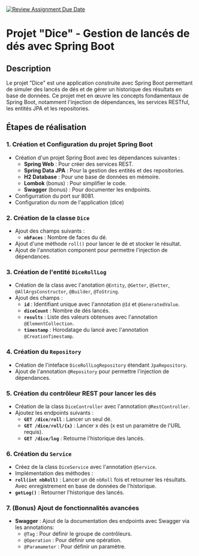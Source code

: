 [![Review Assignment Due Date](https://classroom.github.com/assets/deadline-readme-button-22041afd0340ce965d47ae6ef1cefeee28c7c493a6346c4f15d667ab976d596c.svg)](https://classroom.github.com/a/QGf4F8_h)
# Projet "Dice" - Gestion de lancés de dés avec Spring Boot

## Description
Le projet "Dice" est une application construite avec Spring Boot permettant de simuler des lancés de dés et de gérer un historique des résultats en base de données. Ce projet met en œuvre les concepts fondamentaux de Spring Boot, notamment l'injection de dépendances, les services RESTful, les entités JPA et les repositories.


## Étapes de réalisation

### 1. Création et Configuration du projet Spring Boot
- Création d'un projet Spring Boot avec les dépendances suivantes :
  - **Spring Web** : Pour créer des services REST.
  - **Spring Data JPA** : Pour la gestion des entités et des repositories.
  - **H2 Database** : Pour une base de données en mémoire.
  - **Lombok** (bonus) : Pour simplifier le code.
  - **Swagger** (bonus) : Pour documenter les endpoints.
- Configurration du port sur 8081.
- Configuration du nom de l'application (dice)

### 2. Création de la classe `Dice`
- Ajout des champs suivants :
  - **`nbFaces`** : Nombre de faces du dé.
- Ajout d'une méthode `roll()` pour lancer le dé et stocker le résultat.
- Ajout de l'annotation component pour permettre l'injection de dépendances.

### 3. Création de l'entité `DiceRollLog`
- Création de la class avec l'anotation `@Entity`, `@Getter`, `@Setter`, `@AllArgsConstructor`, `@Builder`, `@ToString`.
- Ajout des champs :
  - **`id`** : Identifiant unique avec l'annotation `@Id` et `@GeneratedValue`.
  - **`diceCount`** : Nombre de dés lancés.
  - **`results`** : Liste des valeurs obtenues avec l'annotation `@ElementCollection`.
  - **`timestamp`** : Horodatage du lancé avec l'annotation `@CreationTimestamp`.

### 4. Création du `Repository`
- Création de l'inteface `DiceRollLogRepository` étendant `JpaRepository`.
- Ajout de l'annotation `@Repository` pour permettre l'injection de dépendances.

### 5. Création du contrôleur REST pour lancer les dés
- Création de la class `DiceController` avec l'annotation `@RestController`.
- Ajoutez les endpoints suivants :
  - **`GET /dice/roll`** : Lancer un seul dé.
  - **`GET /dice/roll/{x}`** : Lancer x dés (x est un paramètre de l'URL requis).
  - **`GET /dice/log`** : Retourne l'historique des lancés.

### 6. Création du `Service`
- Créez de la class `DiceService` avec l'annotation `@Service`.
- Implémentation des méthodes :
- **`roll(int nbRoll)`** : Lancer un dé `nbRoll` fois et retourner les résultats. Avec enregistrement en base de données de l'historique.
- **`getLog()`** : Retourner l'historique des lancés.

### 7. (Bonus) Ajout de fonctionnalités avancées
- **Swagger** : Ajout de la documentation des endpoints avec Swagger via les annotations:
  - `@Tag` : Pour définir le groupe de contrôleurs.
  - `@Operation` : Pour définir une opération.
  - `@Paramameter` : Pour définir un paramètre.